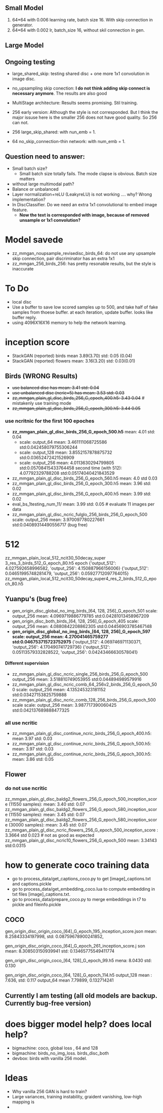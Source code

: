 
## Small Model
1. 64*64 with 0.006 learning rate, batch size 16.  With skip connection in generator.
2. 64*64 with 0.002 lr, batch_size 16, without skil connection in gen.

## Large Model
## Ongoing testing
- large_shared_skip: testing shared disc + one more 1x1 convolution in image disc.
- no_upsampling skip conection: **I do not think adding skip connect is necessary anymore**. The results are also good
- MultiStage architecture: Results seems promising. Stil training.
- 256 early version: Although the style is not corresponded. But I think the major issuse here is the smaller 256 does not have good quality. So 256 can not. 

- 256 large_skip_shared: with nun_emb = 1.
- 64 no_skip_connection-thin network: with num_emb = 1. 

## Question need to answer:

- Small batch size?
    - Small batch size totally fails. The mode clapse is obvious. Batch size matters
- without large multimodal path?
- Balance or unbalanced
- Layer normalization+reLU  (LeakyreLU) is not working .... why? Wrong implementation?
- In DiscClassifier. Do we need an extra 1x1 convolutional to embed image feature.
    - **Now the text is corresponded with image, because of removed unsample or 1x1 convolution?**



# Model savede
- zz_mmgan_noupsample_revisedisc_birds_64: do not use any upsample skip connection, pair discriminator has an extra 1x1
- zz_mmgan_256_birds_256: has pretty resonable results, but the style is inaccurate


# To Do
- local disc 
- Use a buffer to save low scored samples up to 500, and take half of fake samples from thoese buffer. at each iteration, update buffer. looks like buffer reply. 
- using 4096X16X16 memory to help the network learning.


# inception score
- StackGAN (reported) birds mean 3.89(3.70) std: 0.05 (0.04)
- StackGAN (reported) flowers mean: 3.16(3.20) std: 0.03(0.01)

## Birds (WRONG Results)
- ~~use balanced disc has mean: 3.41 std: 0.04~~
- ~~use unbalanced disc (ncric=5) has mean: 3.53 std: 0.03~~
- ~~zz_mmgan_plain_gl_disc_birds_256_G_epoch_400.h5: 3.43 0.04~~ # mistakenly use training mode
- ~~zz_mmgan_plain_gl_disc_birds_256_G_epoch_300.h5: 3.44 0.05~~

### use ncritnic for the first 100 epoches
- **zz_mmgan_plain_gl_disc_birds_256_G_epoch_500.h5** mean: 4.01 std: 0.04
    - scale: output_64 mean: 3.461111068725586 std:0.042458079755306244
    - scale: output_128 mean: 3.8552157878875732 std:0.03652472421526909
    - scale: output_256 mean: 4.0113630294799805 std:0.05708415433764458
     second time (with 512): 4.07792329788208 std:0.05174040421843529
- zz_mmgan_plain_gl_disc_birds_256_G_epoch_560.h5 mean: 4.0 std 0.03
- zz_mmgan_plain_gl_disc_birds_256_G_epoch_300.h5 mean: 3.96 std: 0.02
- zz_mmgan_plain_gl_disc_birds_256_G_epoch_400.h5 mean: 3.99 std: 0.02
- eval_bs_1testing_num_11/ mean: 3.99 std: 0.05 # evaluate 11 images per data
- zz_mmgan_plain_gl_disc_ncric_fulglo_256_birds_256_G_epoch_500 scale: output_256 mean: 3.970097780227661 std:0.04089314490556717 (bug free)

# 512
zz_mmgan_plain_local_512_ncit30_50decay_super
3_res_3_birds_512_G_epoch_80.h5
epoch {'output_512': 4.027592658996582, 'output_256': 4.150887966156006} {'output_512': 0.04651995748281479, 'output_256': 0.05927712097764015}
zz_mmgan_plain_local_512_ncit30_50decay_super4_res_2_birds_512_G_epoch_80.h5

## **Yuanpu's (bug free)**
- gen_origin_disc_global_no_img_birds_[64, 128, 256]_G_epoch_501 scale: output_256 mean: 4.0969719886779785 std:0.04281013458967209
- gen_origin_disc_both_birds_[64, 128, 256]_G_epoch_405 scale: output_256 mean: 4.0880842208862305 std:0.04456903785467148
- **gen_origin_disc_global_no_img_birds_[64, 128, 256]_G_epoch_597 scale: output_256 mean: 4.270041465759277 std:0.046753715723752975**
{'output_512': 4.069746971130371, 'output_256': 4.170490741729736} {'output_512': 0.05113579332828522, 'output_256': 0.04243466630578041}

#### Different supervision
- zz_mmgan_plain_gl_disc_ncric_single_256_birds_256_G_epoch_500 output_256 mean: 3.518810749053955 std:0.044894989579916
- zz_mmgan_plain_gl_disc_ncric_comb_64_256v2_birds_256_G_epoch_500 scale: output_256 mean: 4.135245323181152 std:0.03427153825759888
- zz_mmgan_plain_gl_disc_ncric_comb_128_256_birds_256_G_epoch_500 scale scale: output_256 mean: 3.987717390060425 std:0.042137689888477325
### all use ncritic 
- zz_mmgan_plain_gl_disc_continue_ncric_birds_256_G_epoch_400.h5: mean 3.97 std: 0.03
- zz_mmgan_plain_gl_disc_continue_ncric_birds_256_G_epoch_500.h5: mean: 3.97 std: 0.03
- zz_mmgan_plain_gl_disc_continue_ncric_birds_256_G_epoch_300.h5: mean: 3.86 std: 0.05

## Flower
### do not use ncritic
zz_mmgan_plain_gl_disc_baldg2_flowers_256_G_epoch_500_inception_score (11550 samples): mean: 3.40 std: 0.07
zz_mmgan_plain_gl_disc_baldg2_flowers_256_G_epoch_580_inception_score (11550 samples): mean: 3.45 std: 0.07 
zz_mmgan_plain_gl_disc_baldg2_flowers_256_G_epoch_580_inception_score (30000 samples): mean: 3.45 std: 0.07     
zz_mmgan_plain_gl_disc_ncric_flowers_256_G_epoch_500_inception_score : 3.3664 std 0.023 # not as good as expected
zz_mmgan_plain_gl_disc_ncric10_flowers_256_G_epoch_500
mean: 3.34143 std:0.0315

# **how to generate coco training data**
- go to process_data/get_captions_coco.py to get [image]\_captions.txt and captions.pickle
- go to process_data/get_embedding_coco.lua to compute embedding in txt files [image]\_captions.txt.
- go to process_data/prepare_coco.py to merge embeddings in t7 to pickle and fileinfo.pickle

## COCO
gen_origin_disc_origin_coco_[64]_G_epoch_195_inception_score.json
mean: 8.25843334197998, std: 0.08759678900241852,

gen_origin_disc_origin_coco_[64]_G_epoch_261_inception_score.j  son
mean: 8.308503150939941 std: 0.13465775549411774

gen_origin_disc_origin_coco_[64, 128]_G_epoch_99.h5
mena: 8.0430 std: 0.130

gen_origin_disc_origin_coco_[64, 128]_G_epoch_114.h5
output_128 mean : 7.636, std: 0.117
output_64 mean 7.79899, 0.132714241

## Currently I am testing (all old models are backup. Currently bug-free version)
# does bigger model help? does local help?
- bigmachine: coco, global loss , 64 and 128
- bigmachine: birds_no_img_loss. birds_disc_both
- devbox:     birds with vanilla 256 model. 



# Ideas
- Why vanilla 256 GAN is hard to train?
- Large variances, training instability, graident vanishing, low-high mapping is 
- 
